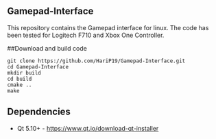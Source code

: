## Gamepad-Interface
This repository contains the Gamepad interface for linux. The code has been tested for Logitech F710 and Xbox One Controller.

##Download and build code
```
git clone https://github.com/HariP19/Gamepad-Interface.git
cd Gamepad-Interface
mkdir build
cd build
cmake ..
make
```

## Dependencies
 - Qt 5.10+ - https://www.qt.io/download-qt-installer
